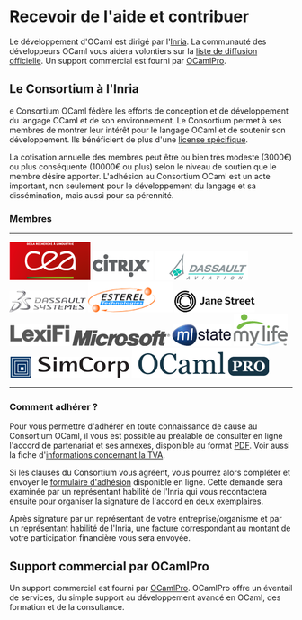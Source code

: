 Recevoir de l'aide et contribuer
================================

Le développement d'OCaml est dirigé par
l'[Inria](http://caml.inria.fr/). La communauté des développeurs OCaml
vous aidera volontiers sur la [liste de diffusion
officielle](mailing_lists.html). Un support commercial est fourni par
[OCamlPro](#ocamlpro).

Le Consortium à l'Inria
-----------------------

e Consortium OCaml fédère les efforts de conception et de développement
du langage OCaml et de son environnement. Le Consortium permet à ses
membres de montrer leur intérêt pour le langage OCaml et de soutenir son
développement. Ils bénéficient de plus d'une [license
spécifique](consortium/license.html).

La cotisation annuelle des membres peut être ou bien très modeste
(3000€) ou plus conséquente (10000€ ou plus) selon le niveau de soutien
que le membre désire apporter. L'adhésion au Consortium OCaml est un
acte important, non seulement pour le développement du langage et sa
dissémination, mais aussi pour sa pérennité.

### Membres

  -------------------------------------------------------- --------------------------------------------------------------------------------- -------------------------------------------------------------------------------------
  [![CEA](img/cea.png)](http://www.cea.fr)                 [![Citrix](img/citrix.png)](http://www.citrix.com)                                [![Dassault Aviation](img/dassault-aviation.png)](http://www.dassault-aviation.com)
  [![Dassault System](img/3ds.png)](http://www.3ds.com)    [![Esterel Technologies](img/esterel.png)](http://www.esterel-technologies.com)   [![Jane Street](img/janestreet.png)](http://www.janestreet.com)
  [![Lexifi](img/lexifi.png)](http://www.lexifi.com)       [![Microsoft](img/microsoft.png)](http://www.microsoft.com)                       [![MLState](img/mlstate.png)](http://www.mlstate.com)
  [![Mylife.com](img/mylife.png)](http://www.mylife.com)   [![SimCorp](img/simcorp.png)](http://www.simcorp.com)                             [![OCamlPro](img/ocamlpro.png)](http://www.ocamlpro.com)
  -------------------------------------------------------- --------------------------------------------------------------------------------- -------------------------------------------------------------------------------------

### Comment adhérer ?

Pour vous permettre d'adhérer en toute connaissance de cause au
Consortium OCaml, il vous est possible au préalable de consulter en
ligne l'accord de partenariat et ses annexes, disponible au format
[PDF](http://caml.inria.fr/consortium/agreement.fr.pdf). Voir aussi la
fiche d'[informations concernant la
TVA](http://caml.inria.fr/consortium/vat.fr.html).

Si les clauses du Consortium vous agréent, vous pourrez alors compléter
et envoyer le [formulaire
d'adhésion](http://caml.inria.fr/consortium/form.fr.html) disponible en
ligne. Cette demande sera examinée par un représentant habilité de
l'Inria qui vous recontactera ensuite pour organiser la signature de
l'accord en deux exemplaires.

Après signature par un représentant de votre entreprise/organisme et par
un représentant habilité de l'Inria, une facture correspondant au
montant de votre participation financière vous sera envoyée.

Support commercial par OCamlPro
-------------------------------

Un support commercial est fourni par
[OCamlPro](http://www.ocamlpro.com/). OCamlPro offre un éventail de
services, du simple support au développement avancé en OCaml, des
formation et de la consultance.
